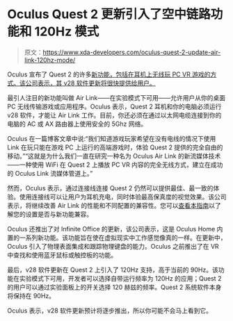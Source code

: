# Oculus Quest 2 更新引入了空中链路功能和 120Hz 模式

> 原文：<https://www.xda-developers.com/oculus-quest-2-update-air-link-120hz-mode/>

Oculus 宣布了 Quest 2 的许多[新功能，包括在耳机上无线玩 PC VR 游戏的方式。该公司表示，其 v28 软件更新将很快提供给用户。](https://www.xda-developers.com/facebook-unveils-the-oculus-quest-2-with-the-snapdragon-xr2-90hz-refresh-rate-for-299/)

最引人注目的新功能叫做 Air Link——在实验模式下可用——允许用户从你的桌面 PC 无线传输游戏或应用程序。Oculus 表示，Quest 2 耳机和你的电脑必须运行 v28 软件，才能让 Air Link 工作。目前，你还必须在通过以太网电缆连接到你的电脑的 AC 或 AX 路由器上使用安全的 5Ghz 网络。

Oculus 在一篇博客文章中说:“我们知道游戏玩家希望在没有电线的情况下使用 Link 在玩只能在游戏 PC 上运行的高端游戏时，体验 Quest 2 提供的完全自由的移动。”“这就是为什么我们一直在研究一种名为 Oculus Air Link 的新流媒体技术——一种使用 WiFi 在 Quest 2 上播放 PC VR 内容的完全无线方式，建立在成功的 Oculus Link 流媒体管道上。”

然而，Oculus 表示，通过连接线连接 Quest 2 仍然可以提供最佳、最一致的体验。使用连接线可以让用户为耳机充电，同时体验最高保真度的视觉效果。该公司表示，将继续改善 Air Link 的性能和不同配置的兼容性。您可以[查看本指南](https://support.oculus.com/airlink?intern_source=blog&intern_content=introducing-oculus-air-link-a-wireless-way-to-play-pc-vr-games-on-oculus-quest-2-plus-infinite-office-updates-support-for-120-hz-on-quest-2-and-more)以了解您的设置是否与新功能兼容。

Oculus 还推出了对 Infinite Office 的更新，该公司表示，这是 Oculus Home 内置的一系列新功能。该功能旨在使在虚拟现实中工作感觉像真的一样。在更新中，Oculus 引入了物理表面集成和跟踪物理键盘的能力。Oculus 之前推出了在 VR 中查找和使用蓝牙鼠标或触控板的功能。

最后，v28 软件更新在 Quest 2 上引入了 120Hz 支持，高于当前的 90Hz。该功能在实验模式下可用，开发者可以选择自带运行频率为 120Hz 的应用；Quest 2 的用户可以通过实验面板上的开关选择 120 赫兹的频率。Quest 2 系统软件本身将保持在 90Hz。

Oculus 表示，v28 软件更新预计将逐步推出，所以你可能不会马上看到它。